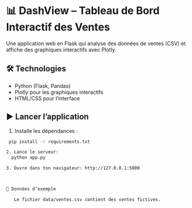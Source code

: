 # 📊 DashView – Tableau de Bord Interactif des Ventes

Une application web en Flask qui analyse des données de ventes (CSV) et affiche des graphiques interactifs avec Plotly.

## 🛠 Technologies

- Python (Flask, Pandas)
- Plotly pour les graphiques interactifs
- HTML/CSS pour l’interface

## ▶️ Lancer l’application

1. Installe les dépendances :
```bash
 pip install -r requirements.txt

2. Lance le serveur:  
  python app.py

3. Ouvre dans ton navigateur: http://127.0.0.1:5000



🧪 Données d’exemple

   Le fichier data/ventes.csv contient des ventes fictives.


